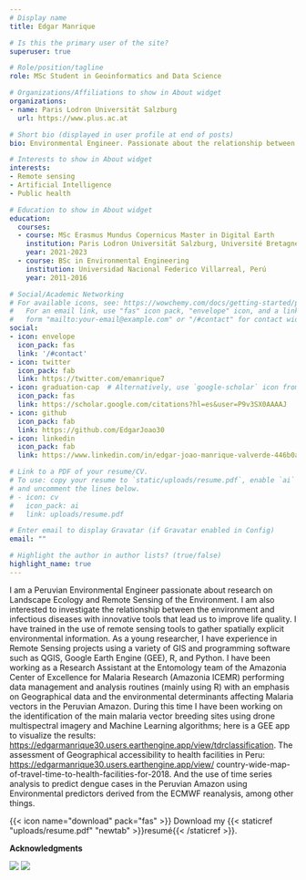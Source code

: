 ```yaml
---
# Display name
title: Edgar Manrique

# Is this the primary user of the site?
superuser: true

# Role/position/tagline
role: MSc Student in Geoinformatics and Data Science

# Organizations/Affiliations to show in About widget
organizations:
- name: Paris Lodron Universität Salzburg
  url: https://www.plus.ac.at

# Short bio (displayed in user profile at end of posts)
bio: Environmental Engineer. Passionate about the relationship between the environment and human health.

# Interests to show in About widget
interests:
- Remote sensing
- Artificial Intelligence
- Public health

# Education to show in About widget
education:
  courses:
  - course: MSc Erasmus Mundus Copernicus Master in Digital Earth
    institution: Paris Lodron Universität Salzburg, Université Bretagne Sud
    year: 2021-2023
  - course: BSc in Environmental Engineering
    institution: Universidad Nacional Federico Villarreal, Perú
    year: 2011-2016

# Social/Academic Networking
# For available icons, see: https://wowchemy.com/docs/getting-started/page-builder/#icons
#   For an email link, use "fas" icon pack, "envelope" icon, and a link in the
#   form "mailto:your-email@example.com" or "/#contact" for contact widget.
social:
- icon: envelope
  icon_pack: fas
  link: '/#contact'
- icon: twitter
  icon_pack: fab
  link: https://twitter.com/emanrique7
- icon: graduation-cap  # Alternatively, use `google-scholar` icon from `ai` icon pack
  icon_pack: fas
  link: https://scholar.google.com/citations?hl=es&user=P9v3SX0AAAAJ
- icon: github
  icon_pack: fab
  link: https://github.com/EdgarJoao30
- icon: linkedin
  icon_pack: fab
  link: https://www.linkedin.com/in/edgar-joao-manrique-valverde-446b0a114/

# Link to a PDF of your resume/CV.
# To use: copy your resume to `static/uploads/resume.pdf`, enable `ai` icons in `params.toml`,
# and uncomment the lines below.
# - icon: cv
#   icon_pack: ai
#   link: uploads/resume.pdf

# Enter email to display Gravatar (if Gravatar enabled in Config)
email: ""

# Highlight the author in author lists? (true/false)
highlight_name: true
---
```


I am a Peruvian Environmental Engineer passionate about research on Landscape Ecology and Remote Sensing of the Environment. I am also interested to investigate the relationship between the environment and infectious diseases with innovative tools that lead us to improve life quality. I have trained in the use of remote sensing tools to gather spatially explicit environmental information. As a young researcher, I have experience in Remote Sensing projects using a variety of GIS and programming software such as QGIS, Google Earth Engine (GEE), R, and Python. I have been working as a Research Assistant at the Entomology team of the Amazonia Center of Excellence for Malaria Research (Amazonia ICEMR) performing data management and analysis routines (mainly using R) with an emphasis on Geographical data and the environmental determinants affecting Malaria vectors in the Peruvian Amazon. During this time I have been working on the identification of the main malaria vector breeding sites using drone multispectral imagery and Machine Learning algorithms; here is a GEE app to visualize the results: https://edgarmanrique30.users.earthengine.app/view/tdrclassification. The assessment of Geographical accessibility to health facilities in Peru: https://edgarmanrique30.users.earthengine.app/view/ country-wide-map-of-travel-time-to-health-facilities-for-2018. And the use of time series analysis to predict dengue cases in the Peruvian Amazon using Environmental predictors derived from the ECMWF reanalysis, among other
things.

{{< icon name="download" pack="fas" >}} Download my {{< staticref "uploads/resume.pdf" "newtab" >}}resumé{{< /staticref >}}.

**Acknowledgments**

![](cde-logo.png)
![](erasmus-logo.jpg)
